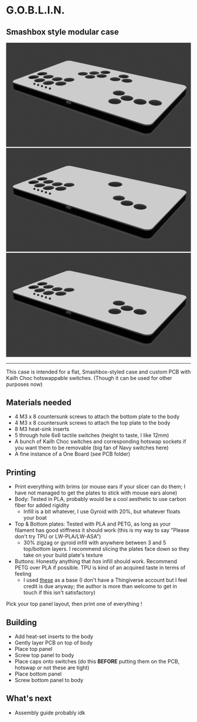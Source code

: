 # G.O.B.L.I.N.
## Smashbox style modular case

![A freshly escaped Snotling](../img/goblin_all.png)
![A mutant Snotling](../img/goblin_split.png)
![And another one](../img/goblin_wasd.png)

---

This case is intended for a flat, Smashbox-styled case and custom PCB with Kailh Choc hotswappable switches. (Though it can be used for other purposes now)

## Materials needed

- 4 M3 x 8 countersunk screws to attach the bottom plate to the body
- 4 M3 x 8 countersunk screws to attach the top plate to the body
- 8 M3 heat-sink inserts
- 5 through hole 6x6 tactile switches (height to taste, I like 12mm)
- A bunch of Kailh Choc switches and corresponding hotswap sockets if you want them to be removable (big fan of Navy switches here)
- A fine instance of a One Board (see PCB folder)

## Printing

- Print everything with brims (or mouse ears if your slicer can do them; I have not managed to get the plates to stick with mouse ears alone)
- Body: Tested in PLA, probably would be a cool aesthetic to use carbon fiber for added rigidity
	- Infill is a bit whatever, I use Gyroid with 20%, but whatever floats your boat
- Top & Bottom plates: Tested with PLA and PETG, as long as your filament has good stiffness it should work (this is my way to say "Please don't try TPU or LW-PLA/LW-ASA")
	- 30% zigzag or gyroid infill with anywhere between 3 and 5 top/bottom layers. I recommend slicing the plates face down so they take on your build plate's texture
- Buttons: Honestly anything that *has* infill should work. Recommend PETG over PLA if possible. TPU is kind of an acquired taste in terms of feeling
	- I used [these](https://www.thingiverse.com/thing:5368051) as a base (I don't have a Thingiverse account but I feel credit is due anyway; the author is more than welcome to get in touch if this isn't satisfactory)

Pick your top panel layout, then print one of everything !

## Building

- Add heat-set inserts to the body
- Gently layer PCB on top of body
- Place top panel
- Screw top panel to body
- Place caps onto switches (do this **BEFORE** putting them on the PCB, hotswap or not these are tight)
- Place bottom panel
- Screw bottom panel to body

## What's next

- Assembly guide probably idk
